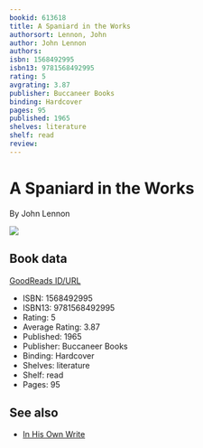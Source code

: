 ```yaml
---
bookid: 613618
title: A Spaniard in the Works
authorsort: Lennon, John
author: John Lennon
authors: 
isbn: 1568492995
isbn13: 9781568492995
rating: 5
avgrating: 3.87
publisher: Buccaneer Books
binding: Hardcover
pages: 95
published: 1965
shelves: literature
shelf: read
review: 
---
```


# A Spaniard in the Works

By John Lennon

![](../../1387713446l/613618.jpg)

## Book data

[GoodReads ID/URL](https://www.goodreads.com/book/show/613618)

- ISBN: 1568492995
- ISBN13: 9781568492995
- Rating: 5
- Average Rating: 3.87
- Published: 1965
- Publisher: Buccaneer Books
- Binding: Hardcover
- Shelves: literature
- Shelf: read
- Pages: 95


## See also

- [In His Own Write](In_His_Own_Write.md)
